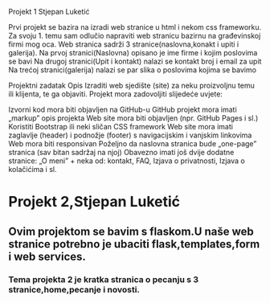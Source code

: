 Projekt 1
Stjepan Luketić

Prvi projekt se bazira na izradi web stranice u html i nekom css frameworku. Za svoju 1. temu sam odlučio napraviti web stranicu bazirnu na građevinskoj firmi mog oca. Web stranica sadrži 3 stranice(naslovna,konakt i upiti i galerija).
Na prvoj stranici(Naslovna) opisano je ime firme i kojim poslovima se bavi
Na drugoj stranici(Upit i kontakt) nalazi se kontakt broj i email za upit
Na trećoj stranici(galerija) nalazi se par slika o poslovima kojima se bavimo

Projektni zadatak
Opis
Izraditi web sjedište (site) za neku proizvoljnu temu ili klijenta, te ga objaviti. Projekt mora zadovoljiti slijedeće uvjete:

Izvorni kod mora biti objavljen na GitHub-u
GitHub projekt mora imati „markup” opis projekta
Web site mora biti objavljen (npr. GitHub Pages i sl.)
Koristiti Bootstrap ili neki sličan CSS framework
Web site mora imati zaglavlje (header) i podnožje (footer) s navigacijskim i vanjskim linkovima
Web mora biti responsivan
Poželjno da naslovna stranica bude „one-page” stranica (sav bitan sadržaj na njoj)
Obavezno imati još dvije dodatne stranice: „O meni” + neka od: kontakt, FAQ, Izjava o privatnosti, Izjava o kolačićima i sl.








# Projekt 2,Stjepan Luketić
## Ovim projektom se bavim s flaskom.U naše web stranice potrebno je ubaciti flask,templates,form i web services.
### Tema projekta 2 je kratka stranica o pecanju s 3 stranice,home,pecanje i novosti.
